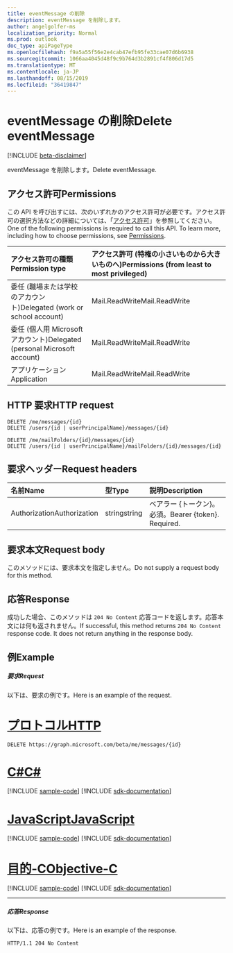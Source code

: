 ```yaml
---
title: eventMessage の削除
description: eventMessage を削除します。
author: angelgolfer-ms
localization_priority: Normal
ms.prod: outlook
doc_type: apiPageType
ms.openlocfilehash: f9a5a55f56e2e4cab47efb95fe33cae07d6b6938
ms.sourcegitcommit: 1066aa4045d48f9c9b764d3b2891cf4f806d17d5
ms.translationtype: MT
ms.contentlocale: ja-JP
ms.lasthandoff: 08/15/2019
ms.locfileid: "36419847"
---
```

# <a name="delete-eventmessage"></a><span data-ttu-id="a230a-103">eventMessage の削除</span><span class="sxs-lookup"><span data-stu-id="a230a-103">Delete eventMessage</span></span>

[!INCLUDE [beta-disclaimer](../../includes/beta-disclaimer.md)]

<span data-ttu-id="a230a-104">eventMessage を削除します。</span><span class="sxs-lookup"><span data-stu-id="a230a-104">Delete eventMessage.</span></span>
## <a name="permissions"></a><span data-ttu-id="a230a-105">アクセス許可</span><span class="sxs-lookup"><span data-stu-id="a230a-105">Permissions</span></span>
<span data-ttu-id="a230a-p101">この API を呼び出すには、次のいずれかのアクセス許可が必要です。アクセス許可の選択方法などの詳細については、「[アクセス許可](/graph/permissions-reference)」を参照してください。</span><span class="sxs-lookup"><span data-stu-id="a230a-p101">One of the following permissions is required to call this API. To learn more, including how to choose permissions, see [Permissions](/graph/permissions-reference).</span></span>

|<span data-ttu-id="a230a-108">アクセス許可の種類</span><span class="sxs-lookup"><span data-stu-id="a230a-108">Permission type</span></span>      | <span data-ttu-id="a230a-109">アクセス許可 (特権の小さいものから大きいものへ)</span><span class="sxs-lookup"><span data-stu-id="a230a-109">Permissions (from least to most privileged)</span></span>              |
|:--------------------|:---------------------------------------------------------|
|<span data-ttu-id="a230a-110">委任 (職場または学校のアカウント)</span><span class="sxs-lookup"><span data-stu-id="a230a-110">Delegated (work or school account)</span></span> | <span data-ttu-id="a230a-111">Mail.ReadWrite</span><span class="sxs-lookup"><span data-stu-id="a230a-111">Mail.ReadWrite</span></span>    |
|<span data-ttu-id="a230a-112">委任 (個人用 Microsoft アカウント)</span><span class="sxs-lookup"><span data-stu-id="a230a-112">Delegated (personal Microsoft account)</span></span> | <span data-ttu-id="a230a-113">Mail.ReadWrite</span><span class="sxs-lookup"><span data-stu-id="a230a-113">Mail.ReadWrite</span></span>    |
|<span data-ttu-id="a230a-114">アプリケーション</span><span class="sxs-lookup"><span data-stu-id="a230a-114">Application</span></span> | <span data-ttu-id="a230a-115">Mail.ReadWrite</span><span class="sxs-lookup"><span data-stu-id="a230a-115">Mail.ReadWrite</span></span> |

## <a name="http-request"></a><span data-ttu-id="a230a-116">HTTP 要求</span><span class="sxs-lookup"><span data-stu-id="a230a-116">HTTP request</span></span>
<!-- { "blockType": "ignored" } -->
```http
DELETE /me/messages/{id}
DELETE /users/{id | userPrincipalName}/messages/{id}

DELETE /me/mailFolders/{id}/messages/{id}
DELETE /users/{id | userPrincipalName}/mailFolders/{id}/messages/{id}
```
## <a name="request-headers"></a><span data-ttu-id="a230a-117">要求ヘッダー</span><span class="sxs-lookup"><span data-stu-id="a230a-117">Request headers</span></span>
| <span data-ttu-id="a230a-118">名前</span><span class="sxs-lookup"><span data-stu-id="a230a-118">Name</span></span>       | <span data-ttu-id="a230a-119">型</span><span class="sxs-lookup"><span data-stu-id="a230a-119">Type</span></span> | <span data-ttu-id="a230a-120">説明</span><span class="sxs-lookup"><span data-stu-id="a230a-120">Description</span></span>|
|:---------------|:--------|:----------|
| <span data-ttu-id="a230a-121">Authorization</span><span class="sxs-lookup"><span data-stu-id="a230a-121">Authorization</span></span>  | <span data-ttu-id="a230a-122">string</span><span class="sxs-lookup"><span data-stu-id="a230a-122">string</span></span>  | <span data-ttu-id="a230a-p102">ベアラー {トークン}。必須。</span><span class="sxs-lookup"><span data-stu-id="a230a-p102">Bearer {token}. Required.</span></span> |

## <a name="request-body"></a><span data-ttu-id="a230a-125">要求本文</span><span class="sxs-lookup"><span data-stu-id="a230a-125">Request body</span></span>
<span data-ttu-id="a230a-126">このメソッドには、要求本文を指定しません。</span><span class="sxs-lookup"><span data-stu-id="a230a-126">Do not supply a request body for this method.</span></span>

## <a name="response"></a><span data-ttu-id="a230a-127">応答</span><span class="sxs-lookup"><span data-stu-id="a230a-127">Response</span></span>

<span data-ttu-id="a230a-p103">成功した場合、このメソッドは `204 No Content` 応答コードを返します。応答本文には何も返されません。</span><span class="sxs-lookup"><span data-stu-id="a230a-p103">If successful, this method returns `204 No Content` response code. It does not return anything in the response body.</span></span>

## <a name="example"></a><span data-ttu-id="a230a-130">例</span><span class="sxs-lookup"><span data-stu-id="a230a-130">Example</span></span>
##### <a name="request"></a><span data-ttu-id="a230a-131">要求</span><span class="sxs-lookup"><span data-stu-id="a230a-131">Request</span></span>
<span data-ttu-id="a230a-132">以下は、要求の例です。</span><span class="sxs-lookup"><span data-stu-id="a230a-132">Here is an example of the request.</span></span>

# <a name="httptabhttp"></a>[<span data-ttu-id="a230a-133">プロトコル</span><span class="sxs-lookup"><span data-stu-id="a230a-133">HTTP</span></span>](#tab/http)
<!-- {
  "blockType": "request",
  "name": "delete_eventmessage"
}-->
```http
DELETE https://graph.microsoft.com/beta/me/messages/{id}
```
# <a name="ctabcsharp"></a>[<span data-ttu-id="a230a-134">C#</span><span class="sxs-lookup"><span data-stu-id="a230a-134">C#</span></span>](#tab/csharp)
[!INCLUDE [sample-code](../includes/snippets/csharp/delete-eventmessage-csharp-snippets.md)]
[!INCLUDE [sdk-documentation](../includes/snippets/snippets-sdk-documentation-link.md)]

# <a name="javascripttabjavascript"></a>[<span data-ttu-id="a230a-135">JavaScript</span><span class="sxs-lookup"><span data-stu-id="a230a-135">JavaScript</span></span>](#tab/javascript)
[!INCLUDE [sample-code](../includes/snippets/javascript/delete-eventmessage-javascript-snippets.md)]
[!INCLUDE [sdk-documentation](../includes/snippets/snippets-sdk-documentation-link.md)]

# <a name="objective-ctabobjc"></a>[<span data-ttu-id="a230a-136">目的-C</span><span class="sxs-lookup"><span data-stu-id="a230a-136">Objective-C</span></span>](#tab/objc)
[!INCLUDE [sample-code](../includes/snippets/objc/delete-eventmessage-objc-snippets.md)]
[!INCLUDE [sdk-documentation](../includes/snippets/snippets-sdk-documentation-link.md)]

---

##### <a name="response"></a><span data-ttu-id="a230a-137">応答</span><span class="sxs-lookup"><span data-stu-id="a230a-137">Response</span></span>
<span data-ttu-id="a230a-138">以下は、応答の例です。</span><span class="sxs-lookup"><span data-stu-id="a230a-138">Here is an example of the response.</span></span> 
<!-- {
  "blockType": "response",
  "truncated": true
} -->
```http
HTTP/1.1 204 No Content
```

<!-- uuid: 8fcb5dbc-d5aa-4681-8e31-b001d5168d79
2015-10-25 14:57:30 UTC -->
<!--
{
  "type": "#page.annotation",
  "description": "Delete eventMessage",
  "keywords": "",
  "section": "documentation",
  "tocPath": "",
  "suppressions": [
  ]
}
-->
